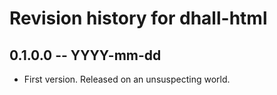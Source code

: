 # Revision history for dhall-html

## 0.1.0.0 -- YYYY-mm-dd

* First version. Released on an unsuspecting world.
